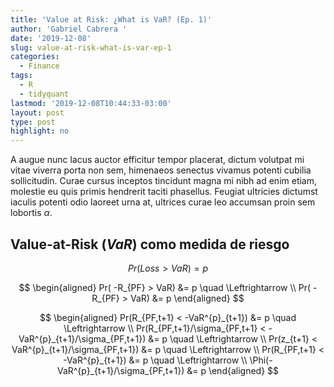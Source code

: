 ```yaml
---
title: 'Value at Risk: ¿What is VaR? (Ep. 1)'
author: 'Gabriel Cabrera '
date: '2019-12-08'
slug: value-at-risk-what-is-var-ep-1
categories:
  - Finance
tags:
  - R
  - tidyquant
lastmod: '2019-12-08T10:44:33-03:00'
layout: post
type: post
highlight: no
---
```



A augue nunc lacus auctor efficitur tempor placerat, dictum volutpat mi vitae viverra porta non sem, himenaeos senectus vivamus potenti cubilia sollicitudin. Curae cursus inceptos tincidunt magna mi nibh ad enim etiam, molestie eu quis primis hendrerit taciti phasellus. Feugiat ultricies dictumst iaculis potenti odio laoreet urna at, ultrices curae leo accumsan proin sem lobortis $\alpha$. 

## Value-at-Risk (*VaR*) como medida de riesgo

$$
Pr(Loss > VaR) = p
$$

$$
\begin{aligned}
Pr( -R_{PF} > VaR) &= p \quad \Leftrightarrow \\
Pr( -R_{PF} > VaR) &= p
\end{aligned}
$$

 
$$
\begin{aligned}
Pr(R_{PF,t+1} < -VaR^{p}_{t+1}) &= p \quad \Leftrightarrow  \\
Pr(R_{PF,t+1}/\sigma_{PF,t+1} < -VaR^{p}_{t+1}/\sigma_{PF,t+1}) &= p \quad \Leftrightarrow \\
Pr(z_{t+1} < VaR^{p}_{t+1}/\sigma_{PF,t+1}) &= p \quad \Leftrightarrow \\
Pr(R_{PF,t+1} < -VaR^{p}_{t+1}) &= p \quad \Leftrightarrow \\
\Phi(-VaR^{p}_{t+1}/\sigma_{PF,t+1}) &= p
\end{aligned}
$$
